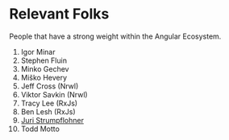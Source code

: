 # Relevant Folks

People that have a strong weight within the Angular Ecosystem.

1. Igor Minar
1. Stephen Fluin
1. Minko Gechev
1. Miško Hevery
1. Jeff Cross (Nrwl)
1. Viktor Savkin (Nrwl)
1. Tracy Lee (RxJs)
1. Ben Lesh (RxJs)
1. [Juri Strumpflohner](https://juristr.com/)
1. Todd Motto
